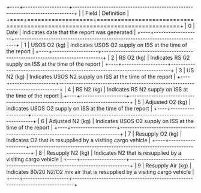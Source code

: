 +----+-------------------+------------------------------------------------------------------------------+
|    | Field             | Definition                                                                   |
+====+===================+==============================================================================+
|  0 | Date              | Indicates date that the report was generated                                 |
+----+-------------------+------------------------------------------------------------------------------+
|  1 | USOS O2 (kg)      | Indicates USOS O2 supply on ISS at the time of the report                    |
+----+-------------------+------------------------------------------------------------------------------+
|  2 | RS O2 (kg)        | Indicates RS O2 supply on ISS at the time of the report                      |
+----+-------------------+------------------------------------------------------------------------------+
|  3 | US N2 (kg)        | Indicates USOS N2 supply on ISS at the time of the report                    |
+----+-------------------+------------------------------------------------------------------------------+
|  4 | RS N2 (kg)        | Indicates RS N2 supply on ISS at the time of the report                      |
+----+-------------------+------------------------------------------------------------------------------+
|  5 | Adjusted O2 (kg)  | Indicates USOS O2 supply on ISS at the time of the report                    |
+----+-------------------+------------------------------------------------------------------------------+
|  6 | Adjusted N2 (kg)  | Indicates USOS O2 supply on ISS at the time of the report                    |
+----+-------------------+------------------------------------------------------------------------------+
|  7 | Resupply O2 (kg)  | Indicates O2 that is resupplied by a visiting cargo vehicle                  |
+----+-------------------+------------------------------------------------------------------------------+
|  8 | Resupply N2 (kg)  | Indicates N2 that is resupplied by a visiting cargo vehicle                  |
+----+-------------------+------------------------------------------------------------------------------+
|  9 | Resupply Air (kg) | Indicates 80/20 N2/O2 mix air that is resupplied by a visiting cargo vehicle |
+----+-------------------+------------------------------------------------------------------------------+